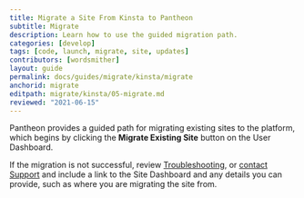 ```yaml
---
title: Migrate a Site From Kinsta to Pantheon
subtitle: Migrate
description: Learn how to use the guided migration path.
categories: [develop]
tags: [code, launch, migrate, site, updates]
contributors: [wordsmither]
layout: guide
permalink: docs/guides/migrate/kinsta/migrate
anchorid: migrate
editpath: migrate/kinsta/05-migrate.md
reviewed: "2021-06-15"
---
```


Pantheon provides a guided path for migrating existing sites to the platform, which begins by clicking the **Migrate Existing Site** button on the User Dashboard.

<Partial file="migrate/migrate-all.md" />

If the migration is not successful, review [Troubleshooting](troubleshooting), or [contact Support](/guides/support/contact-support/) and include a link to the Site Dashboard and any details you can provide, such as where you are migrating the site from.
